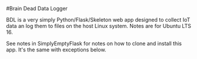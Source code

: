 #Brain Dead Data Logger

BDL is a very simply Python/Flask/Skeleton web app designed to collect IoT
data an log them to files on the host Linux system.  Notes are for Ubuntu LTS 16. 

See notes in SimplyEmptyFlask for notes on how to clone and install this
app.  It's the same with exceptions below.

